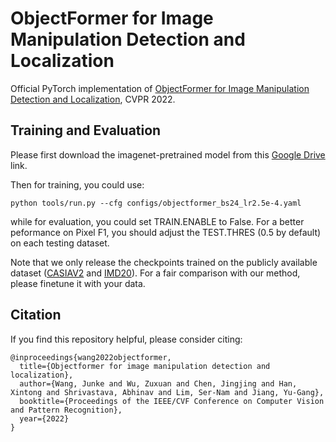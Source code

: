# ObjectFormer for Image Manipulation Detection and Localization

Official PyTorch implementation of [ObjectFormer for Image Manipulation Detection and Localization](https://arxiv.org/abs/2203.14681), CVPR 2022.

## Training and Evaluation

Please first download the imagenet-pretrained model from this [Google Drive](https://drive.google.com/file/d/1I-H58ldwwvoKD1GX0jdlNJGA9hqgYNKy/view?usp=sharing) link.

Then for training, you could use:

```
python tools/run.py --cfg configs/objectformer_bs24_lr2.5e-4.yaml
```

while for evaluation, you could set TRAIN.ENABLE to False. For a better peformance on Pixel F1, you should adjust the TEST.THRES (0.5 by default) on each testing dataset.

Note that we only release the checkpoints trained on the publicly available dataset ([CASIAV2](https://drive.google.com/file/d/1vd7o7JI-_EukyplskeuSWuham4iCWuTq/view?usp=sharing) and [IMD20](https://drive.google.com/file/d/1IWQvoMl9iaefCLbF5gXVbdB2ICfSXLPP/view?usp=sharing)). For a fair comparison with our method, please finetune it with your data.

## Citation
If you find this repository helpful, please consider citing:
```
@inproceedings{wang2022objectformer,
  title={Objectformer for image manipulation detection and localization},
  author={Wang, Junke and Wu, Zuxuan and Chen, Jingjing and Han, Xintong and Shrivastava, Abhinav and Lim, Ser-Nam and Jiang, Yu-Gang},
  booktitle={Proceedings of the IEEE/CVF Conference on Computer Vision and Pattern Recognition},
  year={2022}
}
```
